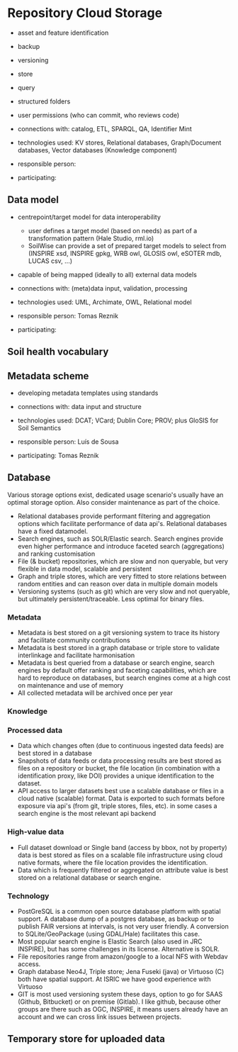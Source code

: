 # Repository Cloud Storage

- asset and feature identification
- backup
- versioning
- store
- query

- structured folders
- user permissions (who can commit, who reviews code)

- connections with: catalog, ETL, SPARQL, QA, Identifier Mint
- technologies used: KV stores, Relational databases, Graph/Document databases, Vector databases (Knowledge component)
- responsible person:
- participating:

## Data model

- centrepoint/target model for data interoperability
  - user defines a target model (based on needs) as part of a transformation pattern (Hale Studio, rml.io)
  - SoilWise can provide a set of prepared target models to select from (INSPIRE xsd, INSPIRE gpkg, WRB owl, GLOSIS owl, eSOTER mdb, LUCAS csv, ...)

- capable of being mapped (ideally to all) external data models

- connections with: (meta)data input, validation, processing
- technologies used: UML, Archimate, OWL, Relational model
- responsible person: Tomas Reznik
- participating:

## Soil health vocabulary

## Metadata scheme

- developing metadata templates using standards

- connections with: data input and structure
- technologies used: DCAT; VCard; Dublin Core; PROV; plus GloSIS for Soil Semantics
- responsible person: Luís de Sousa
- participating: Tomas Reznik

## Database

Various storage options exist, dedicated usage scenario's usually have an optimal storage option. Also consider maintenance as part of the choice.

- Relational databases provide performant filtering and aggregation options which facilitate performance of data api's. Relational databases have a fixed datamodel. 
- Search engines, such as SOLR/Elastic search. Search engines provide even higher performance and introduce faceted search (aggregations) and ranking customisation
- File (& bucket) repositories, which are slow and non queryable, but very flexible in data model, scalable and persistent
- Graph and triple stores, which are very fitted to store relations between random entities and can reason over data in multiple domain models
- Versioning systems (such as git) which are very slow and not queryable, but ultimately persistent/traceable. Less optimal for binary files.

### Metadata

- Metadata is best stored on a git versioning system to trace its history and facilitate community contributions
- Metadata is best stored in a graph database or triple store to validate interlinkage and facilitate harmonisation
- Metadata is best queried from a database or search engine, search engines by default offer ranking and faceting capabilities, which are hard to reproduce on databases, but search engines come at a high cost on maintenance and use of memory
- All collected metadata will be archived once per year


### Knowledge


### Processed data

- Data which changes often (due to continuous ingested data feeds) are best stored in a database
- Snapshots of data feeds or data processing results are best stored as files on a repository or bucket, the file location (in combination with a identification proxy, like DOI) provides a unique identification to the dataset.
- API access to larger datasets best use a scalable database or files in a cloud native (scalable) format. Data is exported to such formats before exposure via api's (from git, triple stores, files, etc). in some cases a search engine is the most relevant api backend

### High-value data

- Full dataset download or Single band (access by bbox, not by property) data is best stored as files on a scalable file infrastructure using cloud native formats, where the file location provides the identification.
- Data which is frequently filtered or aggregated on attribute value is best stored on a relational database or search engine.

### Technology

- PostGreSQL is a common open source database platform with spatial support. A database dump of a postgres database, as backup or to publish FAIR versions at intervals, is not very user friendly. A conversion to SQLite/GeoPackage (using GDAL/Hale) facilitates this case.
- Most popular search engine is Elastic Search (also used in JRC INSPIRE), but has some challenges in its license. Alternative is SOLR.
- File repositories range from amazon/google to a local NFS with Webdav access.
- Graph database Neo4J, Triple store; Jena Fuseki (java) or Virtuoso (C) both have spatial support. At ISRIC we have good experience with Virtuoso
- GIT is most used versioning system these days, option to go for SAAS (Github, Bitbucket) or on premise (Gitlab). I like github, because other groups are there such as OGC, INSPIRE, it means users already have an account and we can cross link issues between projects.
 

## Temporary store for uploaded data
